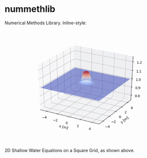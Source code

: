 # nummethlib
Numerical Methods Library.
Inline-style: 
![alt text](https://github.com/AndrewJ3/nummethlib/blob/master/sw2d2.gif)

2D Shallow Water Equations on a Square Grid, as shown above.
